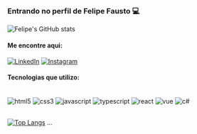 ### Entrando  no perfil de Felipe Fausto 💻

![Felipe's GitHub stats](https://github-readme-stats.vercel.app/api?username=felipefausto42&show_icons=true&theme=tokyonight)

#### Me encontre aqui:

[![LinkedIn](https://img.shields.io/badge/LinkedIn-0077B5?style=for-the-badge&logo=linkedin&logoColor=white)](https://www.linkedin.com/in/felipe-fausto-0b592a206/)
[![Instagram](https://img.shields.io/badge/Instagram-E4405F?style=for-the-badge&logo=instagram&logoColor=white)](https://www.instagram.com/felipe.fausto10/)

#### Tecnologias que utilizo:

<div style="display: inline_block"><br/>
  <img align="center" alt="html5" src="https://img.shields.io/badge/HTML5-E34F26?style=for-the-badge&logo=html5&logoColor=white" />
  <img align="center" alt="css3" src="https://img.shields.io/badge/CSS3-1572B6?style=for-the-badge&logo=css3&logoColor=white" />
  <img align="center" alt="javascript" src="https://img.shields.io/badge/JavaScript-F7DF1E?style=for-the-badge&logo=javascript&logoColor=black" />
  <img align="center" alt="typescript" src="https://img.shields.io/badge/TypeScript-007ACC?style=for-the-badge&logo=typescript&logoColor=white" />
  <img align="center" alt="react" src="https://img.shields.io/badge/React-20232A?style=for-the-badge&logo=react&logoColor=61DAFB" />
  <img align="center" alt="vue" src="https://img.shields.io/badge/Vue.js-35495E?style=for-the-badge&logo=vue.js&logoColor=4FC08D" />
  <img align="center" alt="c#" src="https://img.shields.io/badge/C%23-239120?style=for-the-badge&logo=c-sharp&logoColor=white" />
</div>
<br/>

[![Top Langs](https://github-readme-stats.vercel.app/api/top-langs/?username=felipefausto42&layout=compact&theme=tokyonight)](https://github.com/anuraghazra/github-readme-stats)
...

